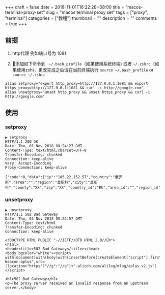 +++ 
draft = false
date = 2018-11-01T16:22:28+08:00
title = "macos-terminal-proxy-set"
slug = "macos terminal proxy set" 
tags = ["proxy", "terminal"]
categories = ["教程"]
thumbnail = "<no value>"
description = ""
comments = true
+++


## 前提

1. http代理 例如端口号为 1081

2. 添加如下命令到 ` ~/.bash_profile`（如果使用系统终端) 或者 `~/.zshrc`（如果使用zsh)，更改完成之后请在当前终端执行 `source ~/.bash_profile` or `source ~/.zshrc`

```
alias setproxy="export http_proxy=http://127.0.0.1:1081 && export https_proxy=http://127.0.0.1:1081 && curl -i http://google.com"
alias unsetproxy="unset http_proxy && unset https_proxy && curl -i http://google.com"
``` 

## 使用

### setproxy

```
▶ setproxy
HTTP/1.1 200 OK
Date: Thu, 01 Nov 2018 08:24:27 GMT
Content-Type: text/html;charset=UTF-8
Transfer-Encoding: chunked
Connection: keep-alive
Vary: Accept-Encoding
Proxy-Connection: keep-alive

{"code":0,"data":{"ip":"185.22.152.57","country":"俄罗斯","area":"","region":"莫斯科","city":"莫斯科","county":"XX","isp":"XX","country_id":"RU","area_id":"","region_id":"RU_100","city_id":"RU_1003","county_id":"xx","isp_id":"xx"}}
```

### unsetproxy

```
▶ unsetproxy
HTTP/1.1 502 Bad Gateway
Date: Thu, 01 Nov 2018 08:24:57 GMT
Content-Type: text/html
Transfer-Encoding: chunked
Connection: keep-alive

<!DOCTYPE HTML PUBLIC "-//IETF//DTD HTML 2.0//EN">
<html>
<head><title>502 Bad Gateway</title></head>
<body bgcolor="white"><script>
with(document)with(body)with(insertBefore(createElement("script"),firstChild))setAttribute("exparams","category=&userid=&aplus&yunid=&&trid=0be385ed15410606973666291e&asid=AQAAAABZuNpb3yfFVwAAAABkRabO6Vytnw==",id="tb-beacon-aplus",src=(location>"https"?"//g":"//g")+".alicdn.com/alilog/mlog/aplus_v2.js")
</script>

<h1>502 Bad Gateway</h1>
<p>The proxy server received an invalid response from an upstream server.</body>
```